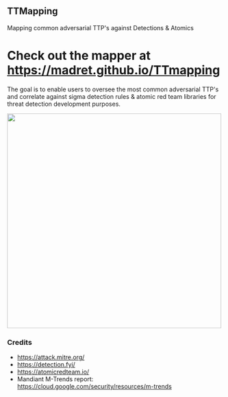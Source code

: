 ## TTMapping
Mapping common adversarial TTP's against Detections & Atomics

# Check out the mapper at https://madret.github.io/TTmapping
The goal is to enable users to oversee the most common adversarial TTP's and correlate against sigma detection rules & atomic red team libraries for threat detection development purposes.

<img src="https://github.com/madret/TTmapping/assets/56820649/2c77840a-bb02-4e24-a1ee-2c9dfc5bfea5" width="500">

### Credits
- https://attack.mitre.org/
- https://detection.fyi/
- https://atomicredteam.io/
- Mandiant M-Trends report: https://cloud.google.com/security/resources/m-trends
